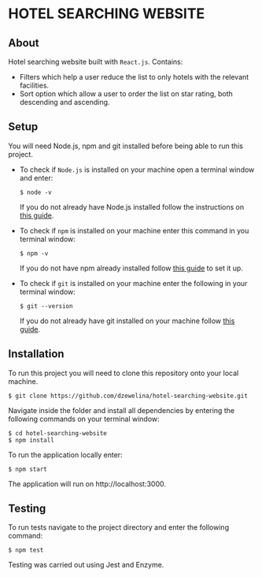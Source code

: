 # HOTEL SEARCHING WEBSITE

## About

Hotel searching website built with ```React.js```. Contains:

 - Filters which help a user reduce the list to only hotels with the relevant facilities.
 - Sort option which allow a user to order the list on star rating, both descending and ascending.

## Setup

You will need Node.js, npm and git installed before being able to run this project.

- To check if ```Node.js``` is installed on your machine open a terminal window and enter:
  ```
  $ node -v
  ```
  If you do not already have Node.js installed follow the instructions on [this guide](https://nodejs.org/en/download/package-manager/).

- To check if ```npm``` is installed on your machine enter this command in you terminal window: 
  ```
  $ npm -v
  ```
  If you do not have npm already installed follow [this guide](https://www.npmjs.com/get-npm) to set it up.

- To check if ```git``` is installed on your machine enter the following in your terminal window: 
  ```
  $ git --version
  ```
  If you do not already have git installed on your machine follow [this guide](https://git-scm.com/).

## Installation

To run this project you will need to clone this repository onto your local machine.
  ```
  $ git clone https://github.com/dzewelina/hotel-searching-website.git
  ```
Navigate inside the folder and install all dependencies by entering the following commands on your terminal window:
  ```
  $ cd hotel-searching-website
  $ npm install
  ```
To run the application locally enter: 
  ```
  $ npm start
  ```
The application will run on http://localhost:3000.

## Testing

To run tests navigate to the project directory and enter the following command:
  ```
  $ npm test
  ```
Testing was carried out using Jest and Enzyme.